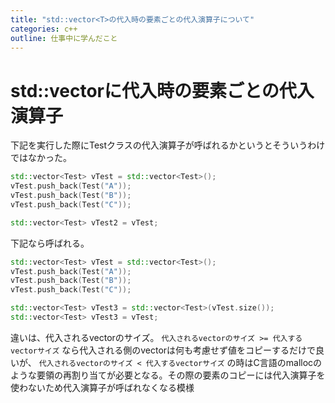 ```yaml
---
title: "std::vector<T>の代入時の要素ごとの代入演算子について"
categories: c++
outline: 仕事中に学んだこと
---
```


# std::vectorに代入時の要素ごとの代入演算子

下記を実行した際にTestクラスの代入演算子が呼ばれるかというとそういうわけではなかった。
```cpp
std::vector<Test> vTest = std::vector<Test>();
vTest.push_back(Test("A"));
vTest.push_back(Test("B"));
vTest.push_back(Test("C"));

std::vector<Test> vTest2 = vTest;
```

下記なら呼ばれる。
```cpp
std::vector<Test> vTest = std::vector<Test>();
vTest.push_back(Test("A"));
vTest.push_back(Test("B"));
vTest.push_back(Test("C"));

std::vector<Test> vTest3 = std::vector<Test>(vTest.size());
std::vector<Test> vTest3 = vTest;
```

違いは、代入されるvectorのサイズ。
`代入されるvectorのサイズ >= 代入するvectorサイズ`
なら代入される側のvectorは何も考慮せず値をコピーするだけで良いが、
`代入されるvectorのサイズ < 代入するvectorサイズ`
の時はC言語のmallocのような要領の再割り当てが必要となる。その際の要素のコピーには代入演算子を使わないため代入演算子が呼ばれなくなる模様

